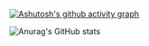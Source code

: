 [![Ashutosh's github activity graph](https://github-readme-activity-graph.cyclic.app/graph?username=moiahm886&theme=dracula)](https://github.com/moiahm886/github-readme-activity-graph)

![Anurag's GitHub stats](https://github-readme-stats.vercel.app/api?username=moiahm886&show_icons=true&theme=onedark)

